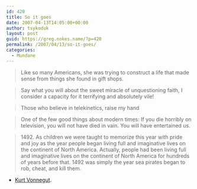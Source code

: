 ```yaml
---
id: 420
title: So it goes
date: 2007-04-13T14:05:00+00:00
author: tsykoduk
layout: post
guid: https://greg.nokes.name/?p=420
permalink: /2007/04/13/so-it-goes/
categories:
  - Mundane
---
```

<blockquote>Like so many Americans, she was trying to construct a life that made sense from things she found in gift shops.</blockquote>

<blockquote>Say what you will about the sweet miracle of unquestioning faith, I consider a capacity for it terrifying and absolutely vile!</blockquote>

<blockquote>Those who believe in telekinetics, raise my hand</blockquote>

<blockquote>One of the few good things about modern times: If you die horribly on television, you will not have died in vain. You will have entertained us.</blockquote>

<blockquote>1492. As children we were taught to memorize this year with pride and joy as the year people began living full and imaginative lives on the continent of North America. Actually, people had been living full and imaginative lives on the continent of North America for hundreds of years before that. 1492 was simply the year sea pirates began to rob, cheat, and kill them.</blockquote>

 - <a href="http://en.wikipedia.org/wiki/Kurt_Vonnegut">Kurt Vonnegut</a>.